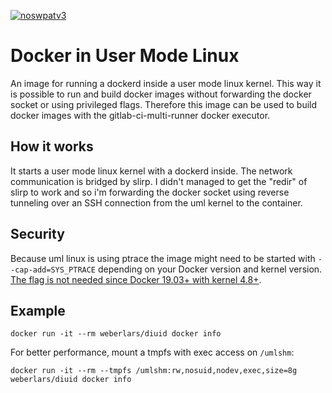 [![noswpatv3](http://zoobab.wdfiles.com/local--files/start/noupcv3.jpg)](https://ffii.org/donate-now-to-save-europe-from-software-patents-says-ffii/)
# Docker in User Mode Linux

An image for running a dockerd inside a user mode linux kernel.
This way it is possible to run and build docker images without forwarding the docker socket or using privileged flags.
Therefore this image can be used to build docker images with the gitlab-ci-multi-runner docker executor.

## How it works

It starts a user mode linux kernel with a dockerd inside.
The network communication is bridged by slirp.
I didn't managed to get the "redir" of slirp to work and so i'm forwarding the docker socket using reverse tunneling over an SSH connection from the uml kernel to the container.

## Security

Because uml linux is using ptrace the image might need to be started with `--cap-add=SYS_PTRACE` depending on your Docker version and kernel version. 
[The flag is not needed since Docker 19.03+ with kernel 4.8+](https://github.com/moby/moby/pull/38137).

## Example

`docker run -it --rm weberlars/diuid docker info`

For better performance, mount a tmpfs with exec access on `/umlshm`:

`docker run -it --rm --tmpfs /umlshm:rw,nosuid,nodev,exec,size=8g weberlars/diuid docker info`
